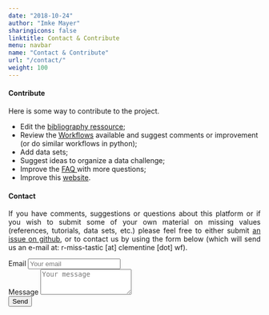 ```yaml
---
date: "2018-10-24"
author: "Imke Mayer"
sharingicons: false
linktitle: Contact & Contribute
menu: navbar
name: "Contact & Contribute"
url: "/contact/"
weight: 100
---
```



#### Contribute
<p align="justify">Here is some way to contribute to the project.</p>

- Edit the <a href="https://github.com/R-miss-tastic/website/blob/master/resources/rmisstastic_biblio.bib" target="_blank">bibliography ressource</a>;
- Review the <a href="/workflows/" target="_blank">Workflows</a> available and suggest comments or improvement (or do similar workflows in python);
- Add data sets;
- Suggest ideas to organize a data challenge;
- Improve the <a href="/posts/faq/" target="_blank">FAQ </a> with more questions;
- Improve this [website](https://github.com/R-miss-tastic/website).

#### Contact
<p align="justify">If you have comments, suggestions or questions about this platform or if you wish to submit some of your own material on missing values (references, tutorials, data sets, etc.) please feel free to either submit <a href="https://github.com/R-miss-tastic/website/issues" target="_blank">an issue on github</a>, or to contact us by using the form below (which will send us an e-mail at: r-miss-tastic [at] clementine [dot] wf).</p>


<form method="POST" action="https://formspree.io/r-miss-tastic@clementine.wf">
    <div class="form-group">
        <label for="emailAddress">Email</label>
        <input type="email" class="form-control" name="email" id="emailAddress" placeholder="Your email">
    </div>
    <div class="form-group">
        <label for="message">Message</label>
        <textarea class="form-control" name="message" id="message" placeholder="Your message" rows="3"></textarea>
    </div>
    <button type="submit" class="btn btn-primary">Send</button>
</form>

<br />
